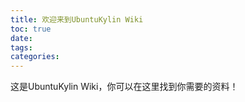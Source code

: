 ```yaml
---
title: 欢迎来到UbuntuKylin Wiki
toc: true
date: 
tags:
categories:
---
```



这是UbuntuKylin Wiki，你可以在这里找到你需要的资料！

